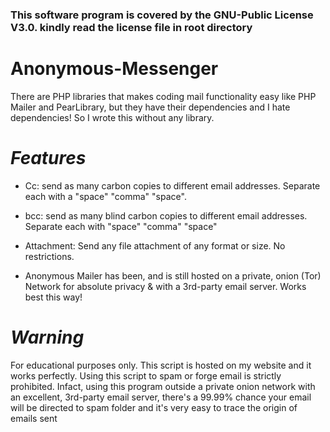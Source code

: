 ### This software program is covered by the GNU-Public License V3.0. kindly read the license file in root directory

# Anonymous-Messenger

There are PHP libraries that makes coding mail functionality easy
like PHP Mailer and PearLibrary, but they have their dependencies 
and I hate dependencies! So I wrote this without any library. 

# *Features*

* Cc: send as many carbon copies to different email addresses. Separate each with a "space" "comma" "space".

* bcc: send as many blind carbon copies to different email addresses. Separate each with "space" "comma" "space"

* Attachment: Send any file attachment of any format or size. No restrictions. 

* Anonymous Mailer has been, and is still hosted on a private, onion (Tor) Network for absolute privacy & with a 3rd-party email server.  Works best this way!

# *Warning*

 For educational purposes only. This script is hosted on my website and it works perfectly. 
 Using this script to spam or forge email is strictly prohibited. Infact, using this program outside a private onion network with an excellent, 3rd-party email server,  there's a 99.99% chance
 your email will be directed to spam folder and it's very easy to trace the origin of emails sent
